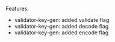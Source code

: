 Features:
* validator-key-gen: added validate flag
* validator-key-gen: added decode flag
* validator-key-gen: added encode flag 



